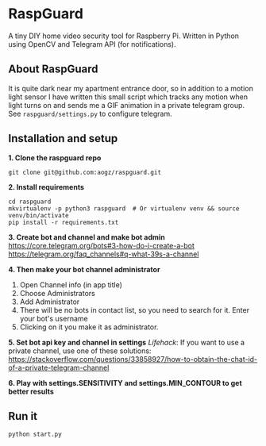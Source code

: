 # RaspGuard
A tiny DIY home video security tool for Raspberry Pi. Written in Python using OpenCV and Telegram API (for notifications). 

## About RaspGuard
It is quite dark near my apartment entrance door, so in addition to a motion light sensor I have written this small script which tracks 
any motion when light turns on and sends me a GIF animation in a private telegram group. See `raspguard/settings.py` to configure telegram.


## Installation and setup

**1. Clone the raspguard repo**
```
git clone git@github.com:aogz/raspguard.git
```

**2. Install requirements**
```
cd raspguard
mkvirtualenv -p python3 raspguard  # Or virtualenv venv && source venv/bin/activate
pip install -r requirements.txt
```

**3. Create bot and channel and make bot admin**
https://core.telegram.org/bots#3-how-do-i-create-a-bot
https://telegram.org/faq_channels#q-what-39s-a-channel

**4. Then make your bot channel administrator**
1. Open Channel info (in app title)
2. Choose Administrators
3. Add Administrator
4. There will be no bots in contact list, so you need to search for it. Enter your bot's username
5. Clicking on it you make it as administrator.

**5. Set bot api key and channel in settings**
_Lifehack_: If you want to use a private channel, use one of these solutions:
https://stackoverflow.com/questions/33858927/how-to-obtain-the-chat-id-of-a-private-telegram-channel

**6. Play with settings.SENSITIVITY and settings.MIN_CONTOUR to get better results**

## Run it
```
python start.py
```
